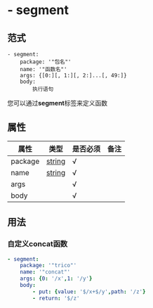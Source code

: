 # \- segment

## 范式
```
- segment: 
    package: '"包名"'
    name: '"函数名"'
    args: {[0:][, 1:][, 2:]...[, 49:]}
    body:
        执行语句
```
您可以通过**segment**标签来定义函数

## 属性
| 属性 | 类型 | 是否必须 | 备注 |
|--------|--------|--------|--------|
|   package   | [string](datatype.md)  | √ |   |
|   name   | [string](datatype.md)  | √ |   |
|   args   |   | √  |   |
|   body   |  | √ |  |

## 用法
### 自定义concat函数
```yaml
- segment:
    package: '"trico"'
    name: '"concat"' 
    args: {0: '/x',1: '/y'} 
    body:
        - put: {value: '$/x+$/y',path: '/z'}
        - return: '$/z'
```
